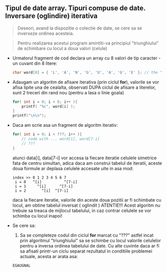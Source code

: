## Tipul de date array. Tipuri compuse de date. Inversare (oglindire) iterativa

> Deseori, avand la dispozitie o colectie de date, se cere sa se inverseze ordinea acesteia.

> Pentru realizarea acestui program amintiti-va principiul "triunghiului" de schimbare cu locul a doua valori (celule)


* Urmatorul fragment de cod declara un array cu 8 valori de tip caracter - un cuvant din 8 litere:

    ```c
    char word[8] = { 'L', 'A', 'N', 'G', 'U', 'A', 'G', 'E' }; // the "language" word
    ```
* Adaugam un algoritm de afisare iterativa (prin ciclul **for**), valorile se vor afisa lipite una de cealalta, observati DUPA ciclul de afisare a literelor, sunt 2 treceri din rand nou (pentru a lasa o linie goala)

    ```c
    for( int i = 0; i < 8; i++ ){
        printf( "%c", word[i] );
    }
    printf("\n\n");
    ```  

* Daca am scrie asa un fragment de algoritm iterativ:

    ```c
    for( int i = 0; i < ???; i++ ){
        // code with ... word[i], word[7-i] 
        // ???
    }
    ```  
    atunci  data[i], data[7-i] vor accesa la fiecare iteratie celulele simetrice fata de centru simultan, adica daca am construi tabelul de iteratii, aceste doua formule ar deplasa celulele accesate uite in asa mod:
    ```
    index >> 0 1 2 3 4 5 6 7 
     i = 0   ^[i]          ^[7-i]
     i = 1     ^[i]      ^[7-i]
     i = 2       ^[i]  ^[7-i]
    ```
    daca la fiecare iteratie, valorile din aceste doua pozitii ar fi schimbate cu locul, am obtine tabelul inversat ( oglindit )
    ATENTIE!!! Acest algoritm nu trebuie sa treaca de mijlocul tabelului, in caz contrar celulele se vor schimba cu locul inapoi!

* Se cere sa:
  1. Sa se completeze codul din ciclul **for** marcat cu "???" astfel incat prin algoritmul "triunghiului" sa se schimbe cu locul valorile celulelor pentru a inversa ordinea tabelului de date. Cu alte cuvinte daca ar fi sa afisati printr-un ciclu separat rezultatul in conditiile problemei actuale, acesta ar arata asa:
  ```
  EGAUGNAL
  ``` 
